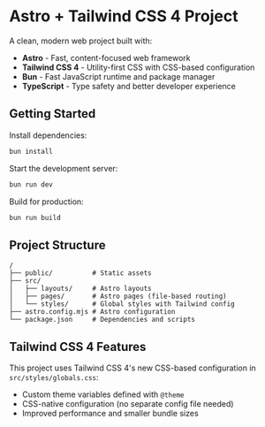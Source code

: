 # Astro + Tailwind CSS 4 Project

A clean, modern web project built with:

- **Astro** - Fast, content-focused web framework
- **Tailwind CSS 4** - Utility-first CSS with CSS-based configuration
- **Bun** - Fast JavaScript runtime and package manager
- **TypeScript** - Type safety and better developer experience

## Getting Started

Install dependencies:

```bash
bun install
```

Start the development server:

```bash
bun run dev
```

Build for production:

```bash
bun run build
```

## Project Structure

```
/
├── public/          # Static assets
├── src/
│   ├── layouts/     # Astro layouts
│   ├── pages/       # Astro pages (file-based routing)
│   └── styles/      # Global styles with Tailwind config
├── astro.config.mjs # Astro configuration
└── package.json     # Dependencies and scripts
```

## Tailwind CSS 4 Features

This project uses Tailwind CSS 4's new CSS-based configuration in `src/styles/globals.css`:

- Custom theme variables defined with `@theme`
- CSS-native configuration (no separate config file needed)
- Improved performance and smaller bundle sizes
